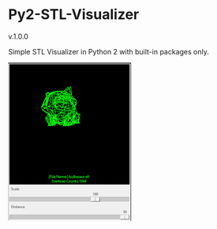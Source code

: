 # Py2-STL-Visualizer
v.1.0.0

 Simple STL Visualizer in Python 2 with built-in packages only.
 
![Showcase gif](https://github.com/czanikan/Py2-STL-Visualizer/blob/main/gifs/showcase.gif)
 
